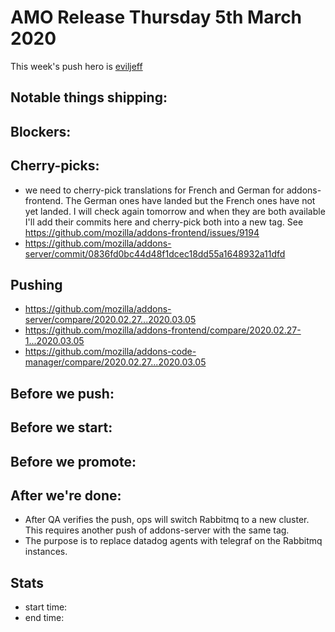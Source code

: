 # AMO Release Thursday 5th March 2020

This week's push hero is [eviljeff](https://github.com/eviljeff)

## Notable things shipping:

## Blockers:

## Cherry-picks:
- we need to cherry-pick translations for French and German for addons-frontend. The German ones have landed but the French ones have not yet landed. I will check again tomorrow and when they are both available I'll add their commits here and cherry-pick both into a new tag. See https://github.com/mozilla/addons-frontend/issues/9194
- https://github.com/mozilla/addons-server/commit/0836fd0bc44d48f1dcec18dd55a1648932a11dfd

## Pushing

- https://github.com/mozilla/addons-server/compare/2020.02.27...2020.03.05
- https://github.com/mozilla/addons-frontend/compare/2020.02.27-1...2020.03.05
- https://github.com/mozilla/addons-code-manager/compare/2020.02.27...2020.03.05

## Before we push:

## Before we start:

## Before we promote:

## After we're done:

* After QA verifies the push, ops will switch Rabbitmq to a new cluster. This requires another push of addons-server with the same tag.
* The purpose is to replace datadog agents with telegraf on the Rabbitmq instances.

## Stats

- start time:
- end time:
